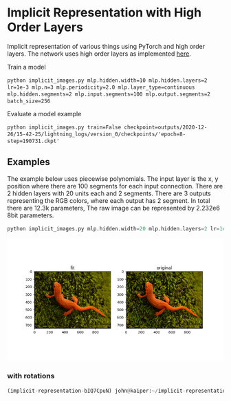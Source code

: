 # Implicit Representation with High Order Layers
Implicit representation of various things using PyTorch and high order layers.  The network uses high order layers as implemented [here](https://github.com/jloveric/high-order-layers-torch).

Train a model
```
python implicit_images.py mlp.hidden.width=10 mlp.hidden.layers=2 lr=1e-3 mlp.n=3 mlp.periodicity=2.0 mlp.layer_type=continuous mlp.hidden.segments=2 mlp.input.segments=100 mlp.output.segments=2 batch_size=256

```

Evaluate a model example
```
python implicit_images.py train=False checkpoint=outputs/2020-12-26/15-42-25/lightning_logs/version_0/checkpoints/'epoch=8-step=190731.ckpt'
```
## Examples
The example below uses piecewise polynomials.  The input layer is the x, y position where there are 100 segments
for each input connection.  There are 2 hidden layers with 20 units each and 2 segments.  There are 3 outputs representing the RGB colors, where each output has 2 segment.  In total there are 12.3k parameters,
The raw image can be represented by 2.232e6 8bit parameters.
```python
python implicit_images.py mlp.hidden.width=20 mlp.hidden.layers=2 lr=1e-3 mlp.n=3 mlp.periodicity=2.0 mlp.layer_type=continuous mlp.hidden.segments=2 mlp.input.segments=100 mlp.output.segments=2 batch_size=256
```

![Simple network](results/100x20x2hidden.png)

### with rotations
```python
(implicit-representation-bIQ7CpuN) john@kaiper:~/implicit-representation$ python implicit_images.py -m mlp.hidden.width=20 mlp.hidden.layers=1,2,3 lr=1e-3 mlp.n=3 mlp.periodicity=2.0 mlp.layer_type=continuous mlp.hidden.segments=2 mlp.input.segments=100 mlp.output.segments=2 batch_size=256 mlp.input.width=4 rotations=2
```